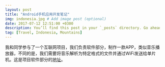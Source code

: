 ```yaml
---
layout: post
title: "Android手机应用开发笔记"
img: indonesia.jpg # Add image post (optional)
date: 2017-07-12 12:51:00 +0300
description: You’ll find this post in your `_posts` directory. Go ahead and edit it and re-build the site to see your changes. # Add post description (optional)
tag: [Travel, Indonesia, Mountains]
---
```

我和同学参与了一个互联网项目，我们负责软件部分，制作一款APP，类似音乐播放器，不同的是，我们需要将音乐解析为特定格式的文件并通过WiFi发送给单片机。这是项目软件部分的[地址](https://github.com/CGM397/AndroidDemo)。
